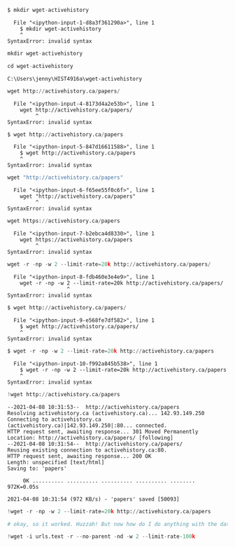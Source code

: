 ```python
$ mkdir wget-activehistory
```


      File "<ipython-input-1-d8a3f361290a>", line 1
        $ mkdir wget-activehistory
        ^
    SyntaxError: invalid syntax
    



```python
mkdir wget-activehistory
```


```python
cd wget-activehistory
```

    C:\Users\jenny\HIST4916a\wget-activehistory
    


```python
wget http://activehistory.ca/papers/
```


      File "<ipython-input-4-8173d4a2e53b>", line 1
        wget http://activehistory.ca/papers/
             ^
    SyntaxError: invalid syntax
    



```python
$ wget http://activehistory.ca/papers
```


      File "<ipython-input-5-847d16611588>", line 1
        $ wget http://activehistory.ca/papers
        ^
    SyntaxError: invalid syntax
    



```python
wget "http://activehistory.ca/papers"
```


      File "<ipython-input-6-f65ee55f0c6f>", line 1
        wget "http://activehistory.ca/papers"
             ^
    SyntaxError: invalid syntax
    



```python
wget https://activehistory.ca/papers
```


      File "<ipython-input-7-b2ebca4d8330>", line 1
        wget https://activehistory.ca/papers
             ^
    SyntaxError: invalid syntax
    



```python
wget -r -np -w 2 --limit-rate=20k http://activehistory.ca/papers/
```


      File "<ipython-input-8-fdb460e3e4e9>", line 1
        wget -r -np -w 2 --limit-rate=20k http://activehistory.ca/papers/
                       ^
    SyntaxError: invalid syntax
    



```python
$ wget http://activehistory.ca/papers/
```


      File "<ipython-input-9-e568fe7df582>", line 1
        $ wget http://activehistory.ca/papers/
        ^
    SyntaxError: invalid syntax
    



```python
$ wget -r -np -w 2 --limit-rate=20k http://activehistory.ca/papers
```


      File "<ipython-input-10-f992a845b538>", line 1
        $ wget -r -np -w 2 --limit-rate=20k http://activehistory.ca/papers
        ^
    SyntaxError: invalid syntax
    



```python
!wget http://activehistory.ca/papers
```

    --2021-04-08 10:31:53--  http://activehistory.ca/papers
    Resolving activehistory.ca (activehistory.ca)... 142.93.149.250
    Connecting to activehistory.ca (activehistory.ca)|142.93.149.250|:80... connected.
    HTTP request sent, awaiting response... 301 Moved Permanently
    Location: http://activehistory.ca/papers/ [following]
    --2021-04-08 10:31:54--  http://activehistory.ca/papers/
    Reusing existing connection to activehistory.ca:80.
    HTTP request sent, awaiting response... 200 OK
    Length: unspecified [text/html]
    Saving to: 'papers'
    
         0K .......... .......... .......... .......... ........    972K=0.05s
    
    2021-04-08 10:31:54 (972 KB/s) - 'papers' saved [50093]
    
    


```python
!wget -r -np -w 2 --limit-rate=20k http://activehistory.ca/papers
```


```python
# okay, so it worked. Huzzah! But now how do I do anything with the data?
```


```python
!wget -i urls.text -r --no-parent -nd -w 2 --limit-rate-100k
```


```python

```
